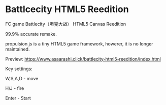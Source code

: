 # Battlcecity HTML5 Reedition
FC game Battlecity（坦克大战） HTML5 Canvas Reedition

99.9% accurate remake.

propulsion.js is a tiny HTML5 game framework, howerer, it is no longer maintained.

Preview: https://www.asaarashi.click/battlecity-html5-reedition/index.html

Key settings:

W,S,A,D - move

H/J - fire

Enter - Start
